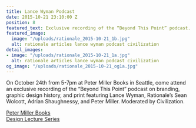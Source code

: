 ```yaml
---
title: Lance Wyman Podcast
date: 2015-10-21 23:10:00 Z
position: 8
featured_text: Exclusive recording of the “Beyond This Point” podcast.
featured_image:
  image: "/uploads/rationale_2015-10-21_1b.jpg"
  alt: rationale articles lance wyman podcast civilization
detail_images:
- image: "/uploads/rationale_2015-10-21_1a.jpg"
  alt: rationale articles lance wyman podcast civilization
og_image: "/uploads/rationale_2015-10-21_og1a.jpg"
---
```


On October 24th from 5-7pm at Peter Miller Books in Seattle, come attend an exclusive recording of the “Beyond This Point” podcast on branding, graphic design history, and print featuring Lance Wyman, Rationale’s Sean Wolcott, Adrian Shaughnessy, and Peter Miller. Moderated by Civilization.

[Peter Miller Books](http://www.petermiller.com/)<br>
[Design Lecture Series](http://designlectur.es/)